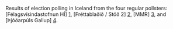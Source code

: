 Results of election polling in Iceland from the four regular pollsters:
[Félagsvísindastofnun HÍ] [1], [Fréttablaðið / Stöð 2] [2], [MMR] [3], and
[Þjóðarpúls Gallup] [4].

[1]: http://fel.hi.is/
[2]: http://visir.is/
[3]: http://mmr.is/
[4]: http://capacent.is/
